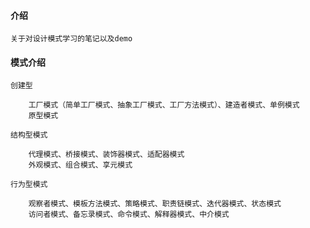 #### 介绍

    关于对设计模式学习的笔记以及demo

#### 模式介绍

    创建型

        工厂模式（简单工厂模式、抽象工厂模式、工厂方法模式）、建造者模式、单例模式
        原型模式

    结构型模式

        代理模式、桥接模式、装饰器模式、适配器模式
        外观模式、组合模式、享元模式

    行为型模式

        观察者模式、模板方法模式、策略模式、职责链模式、迭代器模式、状态模式
        访问者模式、备忘录模式、命令模式、解释器模式、中介模式
